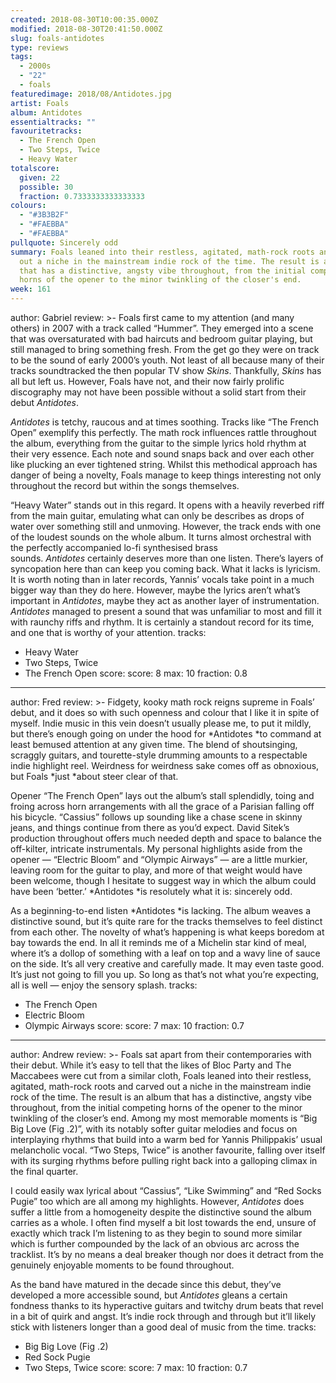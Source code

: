 ```yaml
---
created: 2018-08-30T10:00:35.000Z
modified: 2018-08-30T20:41:50.000Z
slug: foals-antidotes
type: reviews
tags:
  - 2000s
  - "22"
  - foals
featuredimage: 2018/08/Antidotes.jpg
artist: Foals
album: Antidotes
essentialtracks: ""
favouritetracks:
  - The French Open
  - Two Steps, Twice
  - Heavy Water
totalscore:
  given: 22
  possible: 30
  fraction: 0.7333333333333333
colours:
  - "#3B3B2F"
  - "#FAEBBA"
  - "#FAEBBA"
pullquote: Sincerely odd
summary: Foals leaned into their restless, agitated, math-rock roots and carved
  out a niche in the mainstream indie rock of the time. The result is an album
  that has a distinctive, angsty vibe throughout, from the initial competing
  horns of the opener to the minor twinkling of the closer's end.
week: 161
---
```

author: Gabriel
review: >-
  Foals first came to my attention (and many others) in 2007 with a track called
  “Hummer”. They emerged into a scene that was oversaturated with bad haircuts
  and bedroom guitar playing, but still managed to bring something fresh. From
  the get go they were on track to be the sound of early 2000’s youth. Not least
  of all because many of their tracks soundtracked the then popular TV show
  *Skins*. Thankfully, *Skins* has all but left us. However, Foals have not, and
  their now fairly prolific discography may not have been possible without a
  solid start from their debut *Antidotes*.

  *Antidotes* is tetchy, raucous and at times soothing. Tracks like “The French Open” exemplify this perfectly. The math rock influences rattle throughout the album, everything from the guitar to the simple lyrics hold rhythm at their very essence. Each note and sound snaps back and over each other like plucking an ever tightened string. Whilst this methodical approach has danger of being a novelty, Foals manage to keep things interesting not only throughout the record but within the songs themselves.

  “Heavy Water” stands out in this regard. It opens with a heavily reverbed riff from the main guitar, emulating what can only be describes as drops of water over something still and unmoving. However, the track ends with one of the loudest sounds on the whole album. It turns almost orchestral with the perfectly accompanied lo-fi synthesised brass sounds. *Antidotes* certainly deserves more than one listen. There’s layers of syncopation here than can keep you coming back. What it lacks is lyricism. It is worth noting than in later records, Yannis’ vocals take point in a much bigger way than they do here. However, maybe the lyrics aren’t what’s important in *Antidotes*, maybe they act as another layer of instrumentation. *Antidotes* managed to present a sound that was unfamiliar to most and fill it with raunchy riffs and rhythm. It is certainly a standout record for its time, and one that is worthy of your attention.
tracks:
  - Heavy Water
  - ­­Two Steps, Twice
  - ­­The French Open
score:
  score: 8
  max: 10
  fraction: 0.8
---
author: Fred
review: >-
  Fidgety, kooky math rock reigns supreme in Foals’ debut, and it does so with
  such openness and colour that I like it in spite of myself. Indie music in
  this vein doesn’t usually please me, to put it mildly, but there’s enough
  going on under the hood for *Antidotes *to command at least bemused attention
  at any given time. The blend of shoutsinging, scraggly guitars, and
  tourette-style drumming amounts to a respectable indie highlight reel.
  Weirdness for weirdness sake comes off as obnoxious, but Foals *just *about
  steer clear of that.

  Opener “The French Open” lays out the album’s stall splendidly, toing and froing across horn arrangements with all the grace of a Parisian falling off his bicycle. “Cassius” follows up sounding like a chase scene in skinny jeans, and things continue from there as you’d expect. David Sitek’s production throughout offers much needed depth and space to balance the off-kilter, intricate instrumentals. My personal highlights aside from the opener — “Electric Bloom” and “Olympic Airways” — are a little murkier, leaving room for the guitar to play, and more of that weight would have been welcome, though I hesitate to suggest way in which the album could have been ‘better.’ *Antidotes *is resolutely what it is: sincerely odd.

  As a beginning-to-end listen *Antidotes *is lacking. The album weaves a distinctive sound, but it’s quite rare for the tracks themselves to feel distinct from each other. The novelty of what’s happening is what keeps boredom at bay towards the end. In all it reminds me of a Michelin star kind of meal, where it’s a dollop of something with a leaf on top and a wavy line of sauce on the side. It’s all very creative and carefully made. It may even taste good. It’s just not going to fill you up. So long as that’s not what you’re expecting, all is well — enjoy the sensory splash.
tracks:
  - The French Open
  - ­­Electric Bloom
  - ­­Olympic Airways
score:
  score: 7
  max: 10
  fraction: 0.7
---
author: Andrew
review: >-
  Foals sat apart from their contemporaries with their debut. While it’s easy to
  tell that the likes of Bloc Party and The Maccabees were cut from a similar
  cloth, Foals leaned into their restless, agitated, math-rock roots and carved
  out a niche in the mainstream indie rock of the time. The result is an album
  that has a distinctive, angsty vibe throughout, from the initial competing
  horns of the opener to the minor twinkling of the closer’s end. Among my most
  memorable moments is “Big Big Love (Fig .2)”, with its notably softer guitar
  melodies and focus on interplaying rhythms that build into a warm bed for
  Yannis Philippakis’ usual melancholic vocal. “Two Steps, Twice” is another
  favourite, falling over itself with its surging rhythms before pulling right
  back into a galloping climax in the final quarter.

  I could easily wax lyrical about “Cassius”, “Like Swimming” and “Red Socks Pugie” too which are all among my highlights. However, *Antidotes* does suffer a little from a homogeneity despite the distinctive sound the album carries as a whole. I often find myself a bit lost towards the end, unsure of exactly which track I’m listening to as they begin to sound more similar which is further compounded by the lack of an obvious arc across the tracklist. It’s by no means a deal breaker though nor does it detract from the genuinely enjoyable moments to be found throughout.

  As the band have matured in the decade since this debut, they’ve developed a more accessible sound, but *Antidotes* gleans a certain fondness thanks to its hyperactive guitars and twitchy drum beats that revel in a bit of quirk and angst. It’s indie rock through and through but it’ll likely stick with listeners longer than a good deal of music from the time.
tracks:
  - Big Big Love (Fig .2)
  - ­­Red Sock Pugie
  - ­­Two Steps, Twice
score:
  score: 7
  max: 10
  fraction: 0.7
